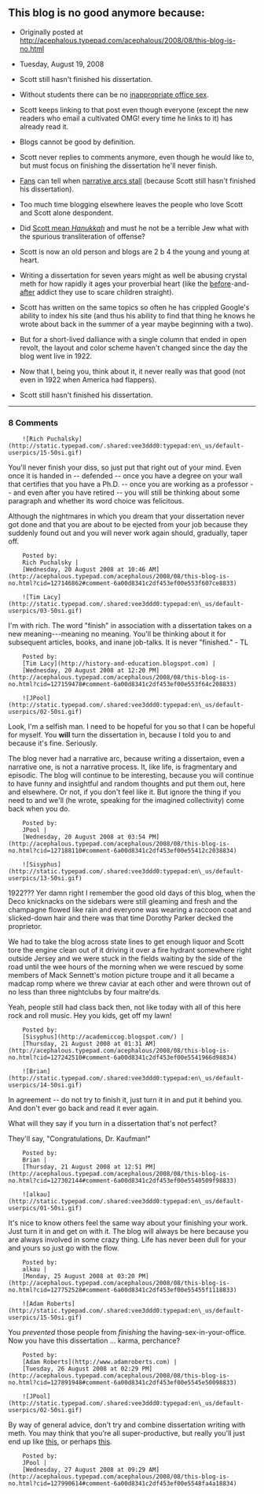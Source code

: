 ## This blog is no good anymore because:

 * Originally posted at http://acephalous.typepad.com/acephalous/2008/08/this-blog-is-no.html
 * Tuesday, August 19, 2008



*   Scott still hasn't finished his dissertation.
*   Without students there can be no [inappropriate office sex](http://acephalous.typepad.com/acephalous/2005/11/my\_morning.html).
*   Scott keeps linking to that post even though everyone (except the new readers who email a cultivated OMG! every time he links to it) has already read it.
*   Blogs cannot be good by definition.
*   Scott never replies to comments anymore, even though he would like to,
but must focus on finishing the dissertation he'll never finish.
*   [Fans](http://rhubarbpie.typepad.com/rhubarb/2008/08/i-am-beginning.html) can tell when [narrative arcs stall](http://civpro.blogs.com/civil\_procedure/2006/11/the\_narrative\_a.html) (because Scott still hasn't finished his dissertation).
*   Too much time blogging elsewhere leaves the people who love Scott and Scott alone despondent.
*   Did [Scott mean _Hanukkah_](http://www.google.com/search?q=Hannukah) and must he not be a terrible Jew what with the spurious transliteration of offense?
*   Scott is now an old person and blogs are 2 b 4 the young and young at heart.
*   Writing a dissertation for seven years might as well be abusing crystal meth for how rapidly it ages your proverbial heart (like the [before](http://acephalous.typepad.com/meth01.jpg)-and-[after](http://acephalous.typepad.com/meth02.jpg) addict they use to scare children straight).
*   Scott has written on the same topics so often he has crippled Google's ability to index his site (and thus his ability to find that thing he knows he wrote about back in the summer of a year maybe beginning with a two).
*   But for a short-lived dalliance with a single column that ended in open revolt, the layout and color scheme haven't changed since the day the blog went live in 1922.
*   Now that I, being you, think about it, it never really was that good (not even in 1922 when America had flappers).
*   Scott still hasn't finished his dissertation.
		

* * *

### 8 Comments 

		

                
[]()

	

		![Rich Puchalsky](http://static.typepad.com/.shared:vee3ddd0:typepad:en\_us/default-userpics/15-50si.gif)
	

	

		

You'll never finish your diss, so just put that right out of your mind.  Even once it is handed in -- defended -- once you have a degree on your wall that certifies that you have a Ph.D. -- once you are working as a professor -- and even after you have retired -- you will still be thinking about some paragraph and whether its word choice was felicitous.

Although the nightmares in which you dream that your dissertation never got done and that you are about to be ejected from your job because they suddenly found out and you will never work again should, gradually, taper off.

	

		Posted by:
		Rich Puchalsky |
		[Wednesday, 20 August 2008 at 10:46 AM](http://acephalous.typepad.com/acephalous/2008/08/this-blog-is-no.html?cid=127146862#comment-6a00d8341c2df453ef00e553f607ce8833)

[]()

	

		![Tim Lacy](http://static.typepad.com/.shared:vee3ddd0:typepad:en\_us/default-userpics/03-50si.gif)
	

	

		

I'm with rich.  The word "finish" in association with a dissertation takes on a new meaning---meaning no meaning.  You'll be thinking about it for subsequent articles, books, and inane job-talks.  It is never "finished." - TL

	

		Posted by:
		[Tim Lacy](http://history-and-education.blogspot.com) |
		[Wednesday, 20 August 2008 at 12:20 PM](http://acephalous.typepad.com/acephalous/2008/08/this-blog-is-no.html?cid=127159478#comment-6a00d8341c2df453ef00e553f64c208833)

[]()

	

		![JPool](http://static.typepad.com/.shared:vee3ddd0:typepad:en\_us/default-userpics/02-50si.gif)
	

	

		

Look, I'm a selfish man.  I need to be hopeful for you so that I can be hopeful for myself.  You **will** turn the dissertation in, because I told you to and because it's fine. Seriously.

The blog never had a narrative arc, because writing a dissertaion, even a narrative one, is not a narrative process.  It, like life, is fragmentary and episodic.  The blog will continue to be interesting, because you will continue to have funny and insightful and random thoughts and put them out, here and elsewhere.  Or not, if you don't feel like it.  But ignore the thing if you need to and we'll (he wrote, speaking for the imagined collectivity) come back when you do.

	

		Posted by:
		JPool |
		[Wednesday, 20 August 2008 at 03:54 PM](http://acephalous.typepad.com/acephalous/2008/08/this-blog-is-no.html?cid=127188110#comment-6a00d8341c2df453ef00e55412c2038834)

[]()

	

		![Sisyphus](http://static.typepad.com/.shared:vee3ddd0:typepad:en\_us/default-userpics/13-50si.gif)
	

	

		

1922??? Yer damn right I remember the good old days of this blog, when the Deco knicknacks on the sidebars were still gleaming and fresh and the champagne flowed like rain and everyone was wearing a raccoon coat and slicked-down hair and there was that time Dorothy Parker decked the proprietor. 

We had to take the blog across state lines to get enough liquor and Scott tore the engine clean out of it driving it over a fire hydrant somewhere right outside Jersey and  we were stuck in the fields waiting by the side of the road until the wee hours of the morning when we were rescued by some members of Mack Sennett's motion picture troupe and it all became a madcap romp where we threw caviar at each other and were thrown out of no less than three nightclubs by four maitre'ds. 

Yeah, people still had class back then, not like today with all of this here rock and roll music. Hey you kids, get off my lawn!

	

		Posted by:
		[Sisyphus](http://academiccog.blogspot.com/) |
		[Thursday, 21 August 2008 at 01:31 AM](http://acephalous.typepad.com/acephalous/2008/08/this-blog-is-no.html?cid=127242510#comment-6a00d8341c2df453ef00e5541966d98834)

[]()

	

		![Brian](http://static.typepad.com/.shared:vee3ddd0:typepad:en\_us/default-userpics/14-50si.gif)
	

	

		

In agreement -- do not try to finish it, just turn it in and put it behind you.  And don't ever go back and read it ever again.

What will they say if you turn in a dissertation that's not perfect?

They'll say, "Congratulations, Dr. Kaufman!"

	

		Posted by:
		Brian |
		[Thursday, 21 August 2008 at 12:51 PM](http://acephalous.typepad.com/acephalous/2008/08/this-blog-is-no.html?cid=127302144#comment-6a00d8341c2df453ef00e5540509f98833)

[]()

	

		![alkau](http://static.typepad.com/.shared:vee3ddd0:typepad:en\_us/default-userpics/01-50si.gif)
	

	

		

It's nice to know others feel the same way about your finishing your work.  Just turn it in and get on with it.  The blog will always be here because you are always involved in some crazy thing.  Life has never been dull for your and yours so just go with the flow.

	

		Posted by:
		alkau |
		[Monday, 25 August 2008 at 03:20 PM](http://acephalous.typepad.com/acephalous/2008/08/this-blog-is-no.html?cid=127752528#comment-6a00d8341c2df453ef00e55455f1118833)

[]()

	

		![Adam Roberts](http://static.typepad.com/.shared:vee3ddd0:typepad:en\_us/default-userpics/15-50si.gif)
	

	

		

You _prevented_ those people from _finishing_ the having-sex-in-your-office.  Now you have this dissertation ... karma, perchance?

	

		Posted by:
		[Adam Roberts](http://www.adamroberts.com) |
		[Tuesday, 26 August 2008 at 02:29 PM](http://acephalous.typepad.com/acephalous/2008/08/this-blog-is-no.html?cid=127891948#comment-6a00d8341c2df453ef00e5545e50098833)

[]()

	

		![JPool](http://static.typepad.com/.shared:vee3ddd0:typepad:en\_us/default-userpics/02-50si.gif)
	

	

		

By way of general advice, don't try and combine dissertation writing with meth. You may think that you're all super-productive, but really you'll just end up like [this](http://picasaweb.google.com/Will.Lifford/WillSusanneAfricanSafariSeptember2007/photo#5116044380405947410), or perhaps [this](http://flickr.com/photos/blinque\_blinque/542146518/in/photostream/).

	

		Posted by:
		JPool |
		[Wednesday, 27 August 2008 at 09:29 AM](http://acephalous.typepad.com/acephalous/2008/08/this-blog-is-no.html?cid=127990614#comment-6a00d8341c2df453ef00e5548fa4a18834)

		

        